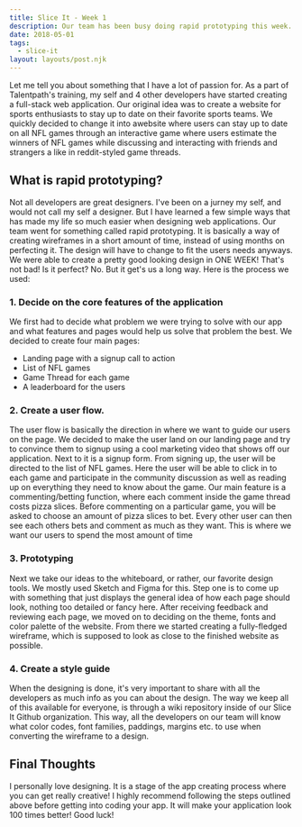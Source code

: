 ```yaml
---
title: Slice It - Week 1
description: Our team has been busy doing rapid prototyping this week. Let me tell you why this has been so key for us.
date: 2018-05-01
tags:
  - slice-it
layout: layouts/post.njk
---
```


Let me tell you about something that I have a lot of passion for. As a part of Talentpath's training, my self and 4 other developers have started creating a full-stack web application. Our original idea was to create a website for sports enthusiasts to stay up to date on their favorite sports teams. We quickly decided to change it into awebsite where users can stay up to date on all NFL games through an interactive game where users estimate the winners of NFL games while discussing and interacting with friends and strangers a like in reddit-styled game threads.

## What is rapid prototyping?
Not all developers are great designers. I've been on a jurney my self, and would not call my self a designer. But I have learned a few simple ways that has made my life so much easier when designing web applications. Our team went for something called rapid prototyping. It is basically a way of creating wireframes in a short amount of time, instead of using months on perfecting it. The design will have to change to fit the users needs anyways. We were able to create a pretty good looking design in ONE WEEK! That's not bad! Is it perfect? No. But it get's us a long way. Here is the process we used:


### 1. Decide on the core features of the application
We first had to decide what problem we were trying to solve with our app and what features and pages would help us solve that problem the best. We decided to create four main pages:
- Landing page with a signup call to action
- List of NFL games
- Game Thread for each game
- A leaderboard for the users

### 2. Create a user flow.
The user flow is basically the direction in where we want to guide our users on the page. We decided to make the user land on our landing page and try to convince them to signup using a cool marketing video that shows off our application. Next to it is a signup form. From signing up, the user will be directed to the list of NFL games. Here the user will be able to click in to each game and participate in the community discussion as well as reading up on everything they need to know about the game. Our main feature is a commenting/betting function, where each comment inside the game thread costs pizza slices. Before commenting on a particular game, you will be asked to choose an amount of pizza slices to bet. Every other user can then see each others bets and comment as much as they want. This is where we want our users to spend the most amount of time

### 3. Prototyping
Next we take our ideas to the whiteboard, or rather, our favorite design tools. We mostly used Sketch and Figma for this. Step one is to come up with something that just displays the general idea of how each page should look, nothing too detailed or fancy here. After receiving feedback and reviewing each page, we moved on to deciding on the theme, fonts and color palette of the website. From there we started creating a fully-fledged wireframe, which is supposed to look as close to the finished website as possible.

### 4. Create a style guide
When the designing is done, it's very important to share with all the developers as much info as you can about the design. The way we keep all of this available for everyone, is through a wiki repository inside of our Slice It Github organization. This way, all the developers on our team will know what color codes, font families, paddings, margins etc. to use when converting the wireframe to a design.

## Final Thoughts
I personally love designing. It is a stage of the app creating process where you can get really creative! I highly recommend following the steps outlined above before getting into coding your app. It will make your application look 100 times better! Good luck!

